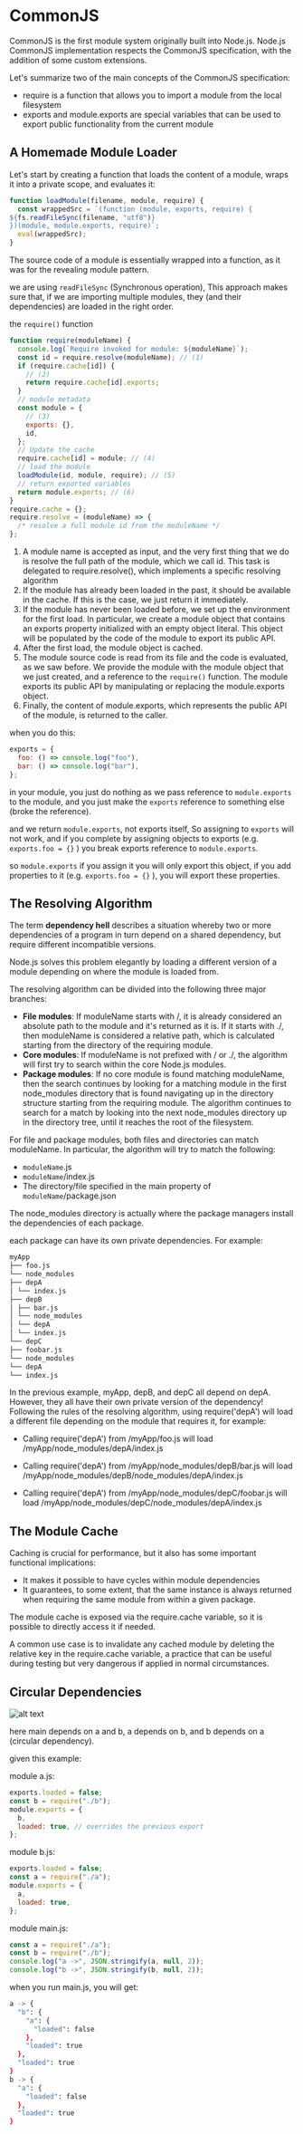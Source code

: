 # CommonJS

CommonJS is the first module system originally built into Node.js. Node.js CommonJS implementation respects the CommonJS specification, with the addition of some custom extensions.

Let's summarize two of the main concepts of the CommonJS specification:

- require is a function that allows you to import a module from the local filesystem
- exports and module.exports are special variables that can be used to export public functionality from the current module

## A Homemade Module Loader

Let's start by creating a function that loads the content of a module, wraps it into a private scope, and evaluates it:

```javascript
function loadModule(filename, module, require) {
  const wrappedSrc = `(function (module, exports, require) {
${fs.readFileSync(filename, "utf8")}
})(module, module.exports, require)`;
  eval(wrappedSrc);
}
```

The source code of a module is essentially wrapped into a function, as it was for the revealing module pattern.

we are using `readFileSync` (Synchronous operation), This approach makes sure that, if we are importing multiple modules, they (and their dependencies) are loaded in the right order.

the `require()` function

```javascript
function require(moduleName) {
  console.log(`Require invoked for module: ${moduleName}`);
  const id = require.resolve(moduleName); // (1)
  if (require.cache[id]) {
    // (2)
    return require.cache[id].exports;
  }
  // module metadata
  const module = {
    // (3)
    exports: {},
    id,
  };
  // Update the cache
  require.cache[id] = module; // (4)
  // load the module
  loadModule(id, module, require); // (5)
  // return exported variables
  return module.exports; // (6)
}
require.cache = {};
require.resolve = (moduleName) => {
  /* resolve a full module id from the moduleName */
};
```

1. A module name is accepted as input, and the very first thing that we do is resolve the full path of the module, which we call id. This task is delegated to require.resolve(), which implements a specific resolving algorithm
2. If the module has already been loaded in the past, it should be available in the cache. If this is the case, we just return it immediately.
3. If the module has never been loaded before, we set up the environment for the first load. In particular, we create a module object that contains an exports property initialized with an empty object literal. This object will be populated by the code of the module to export its public API.
4. After the first load, the module object is cached.
5. The module source code is read from its file and the code is evaluated, as we saw before. We provide the module with the module object that we just created, and a reference to the `require()` function. The module exports its public API by manipulating or replacing the module.exports object.
6. Finally, the content of module.exports, which represents the public API of the module, is returned to the caller.

when you do this:

```javascript
exports = {
  foo: () => console.log("foo"),
  bar: () => console.log("bar"),
};
```

in your module, you just do nothing as we pass reference to `module.exports` to the module, and you just make the `exports` reference to something else (broke the reference).

and we return `module.exports`, not exports itself, So assigning to `exports` will not work, and if you complete by assigning objects to exports (e.g. `exports.foo = {}` ) you break exports reference to `module.exports`.

so `module.exports` if you assign it you will only export this object, if you add properties to it (e.g. `exports.foo = {}` ), you will export these properties.

## The Resolving Algorithm

The term **dependency hell** describes a situation whereby two or more dependencies of a program in turn depend on a shared dependency, but require different incompatible versions.

Node.js solves this problem elegantly by loading a different version of a module depending on where the module is loaded from.

The resolving algorithm can be divided into the following three major branches:

- **File modules**: If moduleName starts with /, it is already considered an absolute path to the module and it's returned as it is. If it starts with ./, then moduleName is considered a relative path, which is calculated starting from the directory of the requiring module.
- **Core modules**: If moduleName is not prefixed with / or ./, the algorithm will first try to search within the core Node.js modules.
- **Package modules**: If no core module is found matching moduleName, then the search continues by looking for a matching module in the first node_modules directory that is found navigating up in the directory structure starting from the requiring module. The algorithm continues to search for a match by looking into the next node_modules directory up in the directory tree, until it reaches the root of the filesystem.

For file and package modules, both files and directories can match moduleName. In particular, the algorithm will try to match the following:

- `moduleName`.js
- `moduleName`/index.js
- The directory/file specified in the main property of `moduleName`/package.json

The node_modules directory is actually where the package managers install the dependencies of each package.

each package can have its own private dependencies. For example:

```bash
myApp
├── foo.js
└── node_modules
├── depA
│ └── index.js
├── depB
│ ├── bar.js
│ └── node_modules
│ └── depA
│ └── index.js
└── depC
├── foobar.js
└── node_modules
└── depA
└── index.js
```

In the previous example, myApp, depB, and depC all depend on depA. However, they all have their own private version of the dependency! Following the rules of the resolving algorithm, using require('depA') will load a different file depending on the module that requires it, for example:

- Calling require('depA') from /myApp/foo.js will load /myApp/node_modules/depA/index.js

- Calling require('depA') from /myApp/node_modules/depB/bar.js will load /myApp/node_modules/depB/node_modules/depA/index.js

- Calling require('depA') from /myApp/node_modules/depC/foobar.js will load /myApp/node_modules/depC/node_modules/depA/index.js

## The Module Cache

Caching is crucial for performance, but it also has some important functional implications:

- It makes it possible to have cycles within module dependencies
- It guarantees, to some extent, that the same instance is always returned when requiring the same module from within a given package.

The module cache is exposed via the require.cache variable, so it is possible to directly access it if needed.

A common use case is to invalidate any cached module by deleting the relative key in the require.cache variable, a practice that can be useful during testing but very dangerous if applied in normal circumstances.

## Circular Dependencies

![alt text](./images/circulardep.png)

here main depends on a and b, a depends on b, and b depends on a (circular dependency).

given this example:

module a.js:

```javascript
exports.loaded = false;
const b = require("./b");
module.exports = {
  b,
  loaded: true, // overrides the previous export
};
```

module b.js:

```javascript
exports.loaded = false;
const a = require("./a");
module.exports = {
  a,
  loaded: true,
};
```

module main.js:

```javascript
const a = require("./a");
const b = require("./b");
console.log("a ->", JSON.stringify(a, null, 2));
console.log("b ->", JSON.stringify(b, null, 2));
```

when you run main.js, you will get:

```bash
a -> {
  "b": {
    "a": {
      "loaded": false
    },
    "loaded": true
  },
  "loaded": true
}
b -> {
  "a": {
    "loaded": false
  },
  "loaded": true
}
```

